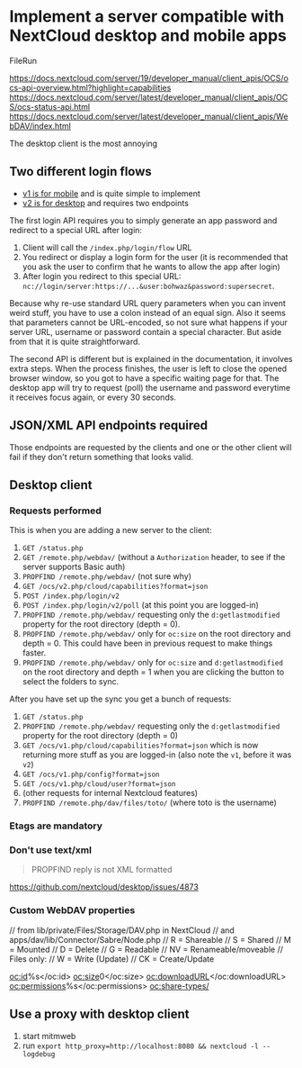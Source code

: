 # Implement a server compatible with NextCloud desktop and mobile apps

FileRun

https://docs.nextcloud.com/server/19/developer_manual/client_apis/OCS/ocs-api-overview.html?highlight=capabilities
https://docs.nextcloud.com/server/latest/developer_manual/client_apis/OCS/ocs-status-api.html
https://docs.nextcloud.com/server/latest/developer_manual/client_apis/WebDAV/index.html

The desktop client is the most annoying

## Two different login flows

* [v1 is for mobile](https://docs.nextcloud.com/server/latest/developer_manual/client_apis/LoginFlow/index.html) and is quite simple to implement
* [v2 is for desktop](https://docs.nextcloud.com/server/latest/developer_manual/client_apis/LoginFlow/index.html#login-flow-v2) and requires two endpoints

The first login API requires you to simply generate an app password and redirect to a special URL after login:

1. Client will call the `/index.php/login/flow` URL
2. You redirect or display a login form for the user (it is recommended that you ask the user to confirm that he wants to allow the app after login)
3. After login you redirect to this special URL: `nc://login/server:https://...&user:bohwaz&password:supersecret`.

Because why re-use standard URL query parameters when you can invent weird stuff, you have to use a colon instead of an equal sign. Also it seems that parameters cannot be URL-encoded, so not sure what happens if your server URL, username or password contain a special character. But aside from that it is quite straightforward.

The second API is different but is explained in the documentation, it involves extra steps. When the process finishes, the user is left to close the opened browser window, so you got to have a specific waiting page for that. The desktop app will try to request (poll) the username and password everytime it receives focus again, or every 30 seconds.

## JSON/XML API endpoints required

Those endpoints are requested by the clients and one or the other client will fail if they don't return something that looks valid.

## Desktop client

### Requests performed

This is when you are adding a new server to the client:

1. `GET /status.php`
2. `GET /remote.php/webdav/` (without a `Authorization` header, to see if the server supports Basic auth)
3. `PROPFIND /remote.php/webdav/` (not sure why)
4. `GET /ocs/v2.php/cloud/capabilities?format=json` 
5. `POST /index.php/login/v2`
6. `POST /index.php/login/v2/poll` (at this point you are logged-in)
8. `PROPFIND /remote.php/webdav/` requesting only the `d:getlastmodified` property for the root directory (depth = 0).
8. `PROPFIND /remote.php/webdav/` only for `oc:size` on the root directory and depth = 0. This could have been in previous request to make things faster.
9. `PROPFIND /remote.php/webdav/` only for `oc:size` and `d:getlastmodified` on the root directory and depth = 1 when you are clicking the button to select the folders to sync.

After you have set up the sync you get a bunch of requests:

1. `GET /status.php`
2. `PROPFIND /remote.php/webdav/` requesting only the `d:getlastmodified` property for the root directory (depth = 0)
3. `GET /ocs/v1.php/cloud/capabilities?format=json` which is now returning more stuff as you are logged-in (also note the `v1`, before it was `v2`)
4. `GET /ocs/v1.php/config?format=json`
5. `GET /ocs/v1.php/cloud/user?format=json`
6. (other requests for internal Nextcloud features)
7. `PROPFIND /remote.php/dav/files/toto/` (where toto is the username)

### Etags are mandatory

### Don't use text/xml

> PROPFIND reply is not XML formatted

https://github.com/nextcloud/desktop/issues/4873

### Custom WebDAV properties

// from lib/private/Files/Storage/DAV.php in NextCloud
// and apps/dav/lib/Connector/Sabre/Node.php
// R = Shareable
// S = Shared
// M = Mounted
// D = Delete
// G = Readable
// NV = Renameable/moveable
// Files only:
// W = Write (Update)
// CK = Create/Update

<oc:id>%s</oc:id>
<oc:size>0</oc:size>
<oc:downloadURL></oc:downloadURL>
<oc:permissions>%s</oc:permissions>
<oc:share-types/>

## Use a proxy with desktop client

1. start mitmweb
2. run `export http_proxy=http://localhost:8080 && nextcloud -l --logdebug`